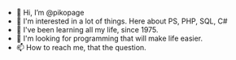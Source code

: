 - 👋 Hi, I’m @pikopage
- 👀 I'm interested in a lot of things. Here about PS, PHP, SQL, C#
- 🌱 I've been learning all my life, since 1975.
- 💞️ I'm looking for programming that will make life easier.
- 📫 How to reach me, that the question.

<!---
pikopage/pikopage is a ✨ special ✨ repository because its `README.md` (this file) appears on your GitHub profile.
You can click the Preview link to take a look at your changes.
--->
